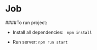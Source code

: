 Job
===
####To run project:

- Install all dependencies:
``` npm install```


- Run server: ```npm run start```

